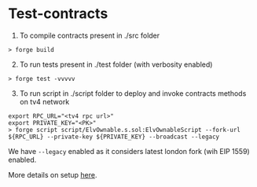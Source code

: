 # Test-contracts

1. To compile contracts present in ./src folder
```
> forge build
```

2. To run tests present in ./test folder (with verbosity enabled)
```
> forge test -vvvvv
```

3. To run script in ./script folder to deploy and invoke contracts methods on tv4 network
```
export RPC_URL="<tv4 rpc url>"
export PRIVATE_KEY="<PK>"
> forge script script/ElvOwnable.s.sol:ElvOwnableScript --fork-url ${RPC_URL} --private-key ${PRIVATE_KEY} --broadcast --legacy
```

We have `--legacy` enabled as it considers latest london fork (wih EIP 1559) enabled.

More details on setup [here](./notes/forge_setup.md).

